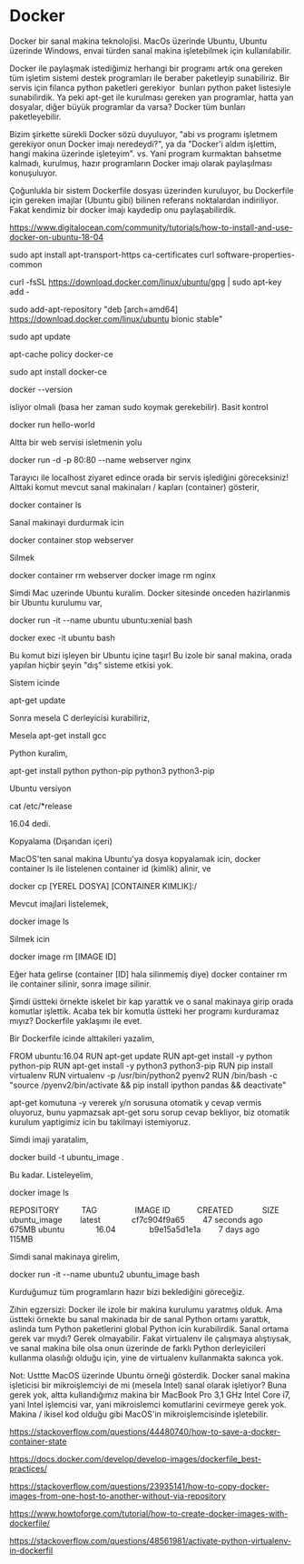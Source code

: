 # Docker

Docker bir sanal makina teknolojisi. MacOs üzerinde Ubuntu, Ubuntu
üzerinde Windows, envai türden sanal makina işletebilmek için
kullanılabilir.

Docker ile paylaşmak istediğimiz herhangi bir programı artık ona
gereken tüm işletim sistemi destek programları ile beraber paketleyip
sunabiliriz. Bir servis için filanca python paketleri gerekiyor 
bunları python paket listesiyle sunabilirdik. Ya peki apt-get ile
kurulması gereken yan programlar, hatta yan dosyalar, diğer büyük
programlar da varsa? Docker tüm bunları paketleyebilir.

Bizim şirkette sürekli Docker sözü duyuluyor, "abi _vs_ programı
işletmem gerekiyor onun Docker imajı neredeydi?", ya da "Docker'i
aldım işlettim, hangi makina üzerinde işleteyim". vs. Yani program
kurmaktan bahsetme kalmadı, kurulmuş, hazır programların Docker imajı
olarak paylaşılması konuşuluyor.

Çoğunlukla bir sistem Dockerfile dosyası üzerinden kuruluyor, bu
Dockerfile için gereken imajlar (Ubuntu gibi) bilinen referans
noktalardan indiriliyor. Fakat kendimiz bir docker imajı kaydedip onu
paylaşabilirdik.

https://www.digitalocean.com/community/tutorials/how-to-install-and-use-docker-on-ubuntu-18-04

sudo apt install apt-transport-https ca-certificates curl software-properties-common

curl -fsSL https://download.docker.com/linux/ubuntu/gpg | sudo apt-key add -

sudo add-apt-repository "deb [arch=amd64] https://download.docker.com/linux/ubuntu bionic stable"

sudo apt update

apt-cache policy docker-ce

sudo apt install docker-ce

docker --version

isliyor olmali (basa her zaman sudo koymak gerekebilir). Basit kontrol

docker run hello-world

Altta bir web servisi isletmenin yolu

docker run -d -p 80:80 --name webserver nginx

Tarayıcı ile localhost ziyaret edince orada bir servis işlediğini
göreceksiniz! Alttaki komut mevcut sanal makinaları / kapları
(container) gösterir,

docker container ls

Sanal makinayi durdurmak icin

docker container stop webserver

Silmek

docker container rm webserver
docker image rm nginx

Simdi Mac uzerinde Ubuntu kuralim. Docker sitesinde onceden
hazirlanmis bir Ubuntu kurulumu var,

docker run -it --name ubuntu ubuntu:xenial bash

docker exec -it ubuntu bash

Bu komut bizi işleyen bir Ubuntu içine taşır! Bu izole bir sanal
makina, orada yapılan hiçbir şeyin "dış" sisteme etkisi yok.

Sistem icinde

apt-get update

Sonra mesela C derleyicisi kurabiliriz,

Mesela apt-get install gcc

Python kuralim,

apt-get install python python-pip python3 python3-pip

Ubuntu versiyon

cat /etc/*release

16.04 dedi.

Kopyalama (Dışarıdan içeri)

MacOS'ten sanal makina Ubuntu'ya dosya kopyalamak icin, docker
container ls ile listelenen container id (kimlik) alinir, ve

docker cp [YEREL DOSYA] [CONTAINER KIMLIK]:/

Mevcut imajlari listelemek,

docker image ls

Silmek icin

docker image rm [IMAGE ID]

Eğer hata gelirse (container [ID] hala silinmemiş diye) docker
container rm ile container silinir, sonra image silinir.

Şimdi üstteki örnekte iskelet bir kap yarattık ve o sanal makinaya
girip orada komutlar işlettik. Acaba tek bir komutla üstteki her
programı kurduramaz mıyız? Dockerfile yaklaşımı ile evet.

Bir Dockerfile icinde alttakileri yazalim,

FROM ubuntu:16.04
RUN apt-get update
RUN apt-get install -y python python-pip
RUN apt-get install -y python3 python3-pip
RUN pip install virtualenv
RUN virtualenv -p /usr/bin/python2 pyenv2
RUN /bin/bash -c "source /pyenv2/bin/activate && pip install ipython pandas && deactivate"

apt-get komutuna -y vererek y/n sorusuna otomatik y cevap vermis
oluyoruz, bunu yapmazsak apt-get soru sorup cevap bekliyor, biz
otomatik kurulum yaptigimiz icin bu takilmayi istemiyoruz.

Simdi imaji yaratalim,

docker build -t ubuntu_image .

Bu kadar. Listeleyelim,

docker image ls

REPOSITORY          TAG                 IMAGE ID            CREATED             SIZE
ubuntu_image        latest              cf7c904f9a65        47 seconds ago      675MB
ubuntu              16.04               b9e15a5d1e1a        7 days ago          115MB

Simdi sanal makinaya girelim,

docker run -it --name ubuntu2 ubuntu_image bash

Kurduğumuz tüm programların hazır bizi beklediğini göreceğiz.

Zihin egzersizi: Docker ile izole bir makina kurulumu yaratmış
olduk. Ama üstteki örnekte bu sanal makinada bir de sanal Python
ortamı yarattık, aslinda tum Python paketlerini global Python icin
kurabilirdik. Sanal ortama gerek var mıydı? Gerek olmayabilir. Fakat
virtualenv ile çalışmaya alıştıysak, ve sanal makina bile olsa onun
üzerinde de farklı Python derleyicileri kullanma olasılığı olduğu
için, yine de virtualenv kullanmakta sakınca yok.

Not: Usttte MacOS üzerinde Ubuntu örneği gösterdik. Docker sanal
makina işleticisi bir mikroişlemciyi de mi (mesela Intel) sanal olarak
işletiyor? Buna gerek yok, altta kullandığımız makina bir MacBook Pro
3,1 GHz Intel Core i7, yani Intel işlemcisi var, yani mikroislemci
komutlarini cevirmeye gerek yok. Makina / ikisel kod olduğu gibi
MacOS'in mikroişlemcisinde işletebilir.

https://stackoverflow.com/questions/44480740/how-to-save-a-docker-container-state

https://docs.docker.com/develop/develop-images/dockerfile_best-practices/

https://stackoverflow.com/questions/23935141/how-to-copy-docker-images-from-one-host-to-another-without-via-repository

https://www.howtoforge.com/tutorial/how-to-create-docker-images-with-dockerfile/

https://stackoverflow.com/questions/48561981/activate-python-virtualenv-in-dockerfil


